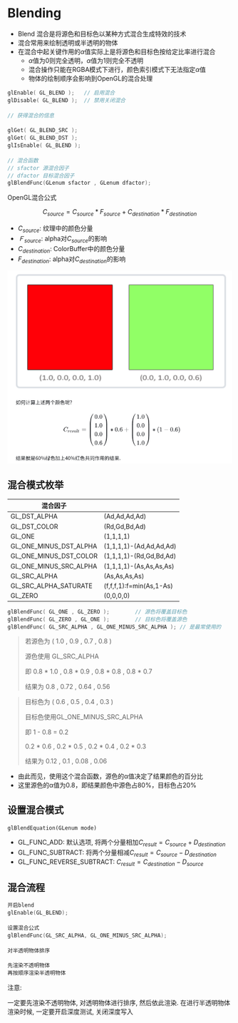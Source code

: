 
# Blending

- Blend 混合是将源色和目标色以某种方式混合生成特效的技术
- 混合常用来绘制透明或半透明的物体
- 在混合中起关键作用的${\alpha}$值实际上是将源色和目标色按给定比率进行混合
  - ${\alpha}$值为0则完全透明，${\alpha}$值为1则完全不透明
  - 混合操作只能在RGBA模式下进行，颜色索引模式下无法指定${\alpha}$值
  - 物体的绘制顺序会影响到OpenGL的混合处理

```cpp
glEnable( GL_BLEND );   // 启用混合
glDisable( GL_BLEND );  // 禁用关闭混合

// 获得混合的信息

glGet( GL_BLEND_SRC );
glGet( GL_BLEND_DST );
glIsEnable( GL_BLEND );

// 混合函数
// sfactor 源混合因子
// dfactor 目标混合因子
glBlendFunc(GLenum sfactor , GLenum dfactor);
```

OpenGL混合公式

$$
C_{source}=C_{source}*F_{source}+C_{destination}*F_{destination}
$$

- $C_{source}$: 纹理中的颜色分量
- $Ｆ_{source}$: alpha对$C_{source}$的影响
- $C_{destination}$: ColorBuffer中的颜色分量
- $F_{destination}$: alpha对$C_{destination}$的影响

![](./img/img1.png)

## 混合模式枚举

|混合因子||
|---|---|
|GL_DST_ALPHA|(Ad,Ad,Ad,Ad)|
|GL_DST_COLOR|(Rd,Gd,Bd,Ad)|
|GL_ONE|(1,1,1,1)|
|GL_ONE_MINUS_DST_ALPHA|(1,1,1,1)-(Ad,Ad,Ad,Ad)|
|GL_ONE_MINUS_DST_COLOR|(1,1,1,1)-(Rd,Gd,Bd,Ad)|
|GL_ONE_MINUS_SRC_ALPHA|(1,1,1,1)-(As,As,As,As)|
|GL_SRC_ALPHA|(As,As,As,As)|
|GL_SRC_ALPHA_SATURATE|(f,f,f,1):f=min(As,1-As)|
|GL_ZERO|(0,0,0,0)|

```cpp
glBlendFunc( GL_ONE , GL_ZERO );        // 源色将覆盖目标色
glBlendFunc( GL_ZERO , GL_ONE );        // 目标色将覆盖源色
glBlendFunc( GL_SRC_ALPHA , GL_ONE_MINUS_SRC_ALPHA ); // 是最常使用的
```

> 若源色为 ( 1.0 , 0.9 , 0.7 , 0.8 )
> 
> 源色使用 GL_SRC_ALPHA
> 
> 即 0.8 * 1.0 , 0.8 * 0.9 , 0.8 * 0.8 , 0.8 * 0.7
> 
> 结果为 0.8 , 0.72 , 0.64 , 0.56

> 目标色为 ( 0.6 , 0.5 , 0.4 , 0.3 )
>
> 目标色使用GL_ONE_MINUS_SRC_ALPHA
>
> 即 1 - 0.8 = 0.2
>
> 0.2 * 0.6 , 0.2 * 0.5 , 0.2 * 0.4 , 0.2 * 0.3
>
> 结果为 0.12 , 0.1 , 0.08 , 0.06

- 由此而见，使用这个混合函数，源色的α值决定了结果颜色的百分比
- 这里源色的α值为0.8，即结果颜色中源色占80%，目标色占20%

## 设置混合模式

`glBlendEquation(GLenum mode)`

- GL_FUNC_ADD: 默认选项, 将两个分量相加$C_{result} = C_{source}+D_{destination}$
- GL_FUNC_SUBTRACT: 将两个分量相减$C_{result} = C_{source}-D_{destination}$
- GL_FUNC_REVERSE_SUBTRACT: $C_{result} = C_{destination}-D_{source}$

## 混合流程

```cpp
开启blend
glEnable(GL_BLEND);

设置混合公式
glBlendFunc(GL_SRC_ALPHA, GL_ONE_MINUS_SRC_ALPHA);

对半透明物体排序

先渲染不透明物体
再按顺序渲染半透明物体
```

注意:

一定要先渲染不透明物体, 对透明物体进行排序, 然后依此渲染.
在进行半透明物体渲染时候, 一定要开启深度测试, 关闭深度写入
